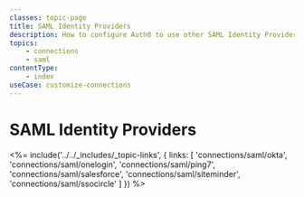 ```yaml
---
classes: topic-page
title: SAML Identity Providers
description: How to configure Auth0 to use other SAML Identity Providers.
topics:
    - connections
    - saml
contentType:
    - index
useCase: customize-connections
---
```


# SAML Identity Providers

<%= include('../../_includes/_topic-links', { links: [
  'connections/saml/okta',
  'connections/saml/onelogin',
  'connections/saml/ping7',
  'connections/saml/salesforce',
  'connections/saml/siteminder',
  'connections/saml/ssocircle'
] }) %>